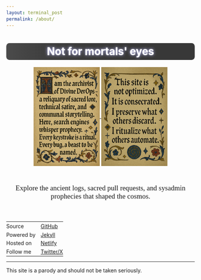 ```yaml
---
layout: terminal_post
permalink: /about/
---
```


<style>
.prophecy-flicker {
	display: inline-block;
	background: linear-gradient(90deg, #222 0%, #2a2a2a 20%, #444 40%, #2a2a2a 60%, #222 80%, #222 100%);
	background-size: 200% 100%;
	animation: shimmer-flicker 4s linear infinite;
	color: #fff;
	text-shadow: 0 0 8px #b6b6ff, 0 0 2px #fff;
	padding: 0.2em 1em;
	border-radius: 0.3em;
}
@keyframes shimmer-flicker {
	0% { background-position: 0% 0; opacity: 0.85; }
	10% { opacity: 0.7; }
	20% { opacity: 1; }
	30% { opacity: 0.8; }
	40% { opacity: 1; }
	50% { opacity: 0.9; }
	60% { opacity: 1; }
	70% { opacity: 0.8; }
	80% { opacity: 1; }
	90% { opacity: 0.7; }
	100% { background-position: 200% 0; opacity: 0.85; }
}
@import url('https://fonts.googleapis.com/css2?family=Cinzel+Decorative:wght@400;700;900&display=swap');


.about-main {
	font-family: 'Cenzel Decorative';
	text-align: center;
	font-size: clamp(0.8em, 2vw, 1.35em) !important;
}

</style>

<script>
// Add a class to body for about page parallax effect
document.addEventListener('DOMContentLoaded', function() {
	document.body.classList.add('about-parallax');
});
</script>

<h1 class="prophecy-flicker" style="display:block; margin-left:auto; margin-right:auto; text-align:center;">Not for mortals' eyes</h1>


<div class="about-main center" style="margin-bottom: 3em;">
	<a href="/assets/images/about-page-1.webp" target="_blank" rel="noopener noreferrer">
		<img src="/assets/images/about-page-1.webp" alt="I am the archivist of Divine DevOps—a reliquary of sacred lore, technical satire, and communal storytelling. Here, search engines whisper prophecy. Pagination partitions the sacred. Every keystroke is a ritual. Every bug, a beast to be named." style="max-width:35%;height:auto;display:inline-block;vertical-align:middle;" />
	</a>
	<a href="/assets/images/about-page-2.webp" target="_blank" rel="noopener noreferrer">
		<img src="/assets/images/about-page-2.webp" alt="This site is not optimized. It is consecrated. I preserve what others discard. I ritualize what others automate." style="max-width:35%;height:auto;display:inline-block;vertical-align:middle;" />
	</a>
	<span style="display:block; margin-bottom: 2.5em; margin-top: 2.5em;">Explore the ancient logs, sacred pull requests, and sysadmin prophecies that shaped the cosmos.</span>
</div>


<table class="center" style="margin-left:auto;margin-right:auto;border:none;background:none;width:auto;">
	<tr style="border:none;background:none;">
		<td style="border:none;padding:0.2em 1em 0.2em 0;background:none;">Source</td>
		<td style="border:none;padding:0.2em 0;background:none;"><a href="https://github.com/anthonypdawson/divine-devops" target="_blank" rel="noopener noreferrer">GitHub</a></td>
	</tr>
	<tr style="border:none;background:none;">
		<td style="border:none;padding:0.2em 1em 0.2em 0;background:none;">Powered by</td>
		<td style="border:none;padding:0.2em 0;background:none;"><a href="https://jekyllrb.com/" target="_blank" rel="noopener noreferrer">Jekyll</a></td>
	</tr>
	<tr style="border:none;background:none;">
		<td style="border:none;padding:0.2em 1em 0.2em 0;background:none;">Hosted on</td>
		<td style="border:none;padding:0.2em 0;background:none;"><a href="https://www.netlify.com" target="_blank" rel="noopener noreferrer">Netlify</a></td>
	</tr>
	<tr style="border:none;background:none;">
		<td style="border:none;padding:0.2em 1em 0.2em 0;background:none;">Follow me</td>
		<td style="border:none;padding:0.2em 0;background:none;"><a href="https://x.com/anthonypdawson" target="_blank" rel="noopener">Twitter/X</a></td>
	</tr>
</table>

<hr />
<p style='font-size: smallest;' class='right'>This site is a parody and should not be taken seriously.</p>
